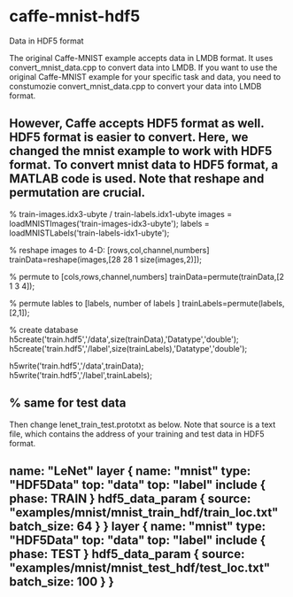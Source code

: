 # caffe-mnist-hdf5
Data in HDF5 format 


The original Caffe-MNIST example accepts data in LMDB format. It uses convert_mnist_data.cpp to convert data into LMDB.
If you want to use the original Caffe-MNIST example for your specific task and data, you need to constumozie convert_mnist_data.cpp 
to convert your data into LMDB format. 

However, Caffe accepts HDF5 format as well. HDF5 format is easier to convert. Here, we changed the mnist example to work with HDF5 format.
To convert mnist data to HDF5 format, a MATLAB code is used. Note that reshape and permutation are crucial.
----------------------------------------------------------------------------
% train-images.idx3-ubyte / train-labels.idx1-ubyte
images = loadMNISTImages('train-images-idx3-ubyte');
labels = loadMNISTLabels('train-labels-idx1-ubyte');
 
% reshape images to 4-D: [rows,col,channel,numbers]
trainData=reshape(images,[28 28 1 size(images,2)]);

% permute to [cols,rows,channel,numbers]
trainData=permute(trainData,[2 1 3 4]);

% permute lables to [labels, number of labels ]
trainLabels=permute(labels,[2,1]);

% create database
h5create('train.hdf5','/data',size(trainData),'Datatype','double');
h5create('train.hdf5','/label',size(trainLabels),'Datatype','double');

h5write('train.hdf5','/data',trainData);
h5write('train.hdf5','/label',trainLabels);

% same for test data
--------------------------------------------------------------------------------------

Then change lenet_train_test.prototxt as below.
Note that source is a text file, which contains the address of your training and test data in HDF5 format.

name: "LeNet"
layer {
  name: "mnist"
  type: "HDF5Data"
  top: "data"
  top: "label"
  include {
    phase: TRAIN
  }
  hdf5_data_param {
    source: "examples/mnist/mnist_train_hdf/train_loc.txt"
    batch_size: 64
  }
}
layer {
  name: "mnist"
  type: "HDF5Data"
  top: "data"
  top: "label"
  include {
    phase: TEST
  }
  hdf5_data_param {
    source: "examples/mnist/mnist_test_hdf/test_loc.txt"
    batch_size: 100
  }
}
-----------------------------------------------------------------------------





